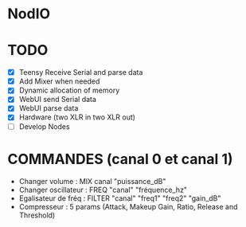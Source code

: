 # NodIO


# TODO
- [X] Teensy Receive Serial and parse data
- [X] Add Mixer when needed
- [X] Dynamic allocation of memory
- [X] WebUI send Serial data
- [X] WebUI parse data
- [X] Hardware (two XLR in two XLR out)
- [ ] Develop Nodes

# COMMANDES (canal 0 et canal 1)
- Changer volume :        MIX canal "puissance_dB"
- Changer oscillateur :   FREQ "canal" "fréquence_hz" 
- Egalisateur de fréq :   FILTER "canal" "freq1" "freq2" "gain_dB"
- Compresseur         :   5 params (Attack, Makeup Gain, Ratio, Release and Threshold)

